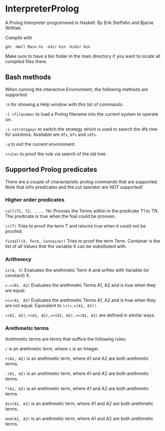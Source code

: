 # InterpreterProlog

A Prolog Interpreter programmed in Haskell.
By Erik Steffahn and Bjarne Wittlieb

Compile with

```
ghc -Wall Main.hs -odir bin -hidir bin
```

Make sure to have a bin folder in the main directory if you want to locate all compiled files there.

## Bash methods
When running the interactive Environment, the following methods are supported:

```:h``` for showing a Help window with this list of commands.

```:l <filename>``` to load a Prolog filename into the current system to operate on.

```:s <strategey>``` to switch the strategy which is used to search the dfs tree for solutions.
Available are ```dfs```, ```bfs``` and ```idfs```.

```:q``` to exit the current environment.

```<rule>``` to proof the rule via search of the sld tree.

## Supported Prolog predicates

There are a couple of charactaristic prolog commands that are supported. Note that infix predicates and the cut operator are NOT supported!

### Higher order predicates
```call(T1, T2, ..., TN)``` Prooves the Terms within in the predicate T1 to TN. The predicate is true when the foal could be prooven.

```\+(T)``` Tries to proof the term T and returns true when it could not be proofed.

```findall(X, Term, Container)``` Tries to proof the term Term. Container is the list of all Values that the variable X can be substituted with.

### Arithmecy
```is(A, X)``` Evaluates the arethmetic Term A and unfies with Variable (or constant) X.

```=.=(A1, A2)``` Evaluates the arethmetic Terms A1, A2 and is true when they are equal.

```=\=(A1, A2)``` Evaluates the arethmetic Terms A1, A2 and is true when they are not equal. Equivalent to ```\+(=.=(A1, A2))```.

```<(A1, A2)```, ```>(A1, A2)```, ```=<(A1, A2)```, ```>=(A1, A2)``` are defined in similar ways.

### Arethmetic terms
Arethmetic terms are terms that suffice the following rules:

```c``` is an arethmetic term, where c is an Integer.

```+(A1, A2)``` is an arethmetic term, where A1 and A2 are both arethmetic terms.

```-(A1, A2)``` is an arethmetic term, where A1 and A2 are both arethmetic terms.

```*(A1, A2)``` is an arethmetic term, where A1 and A2 are both arethmetic terms.

```div(A1, A2)``` is an arethmetic term, where A1 and A2 are both arethmetic terms.

```mod(A1, A2)``` is an arethmetic term, where A1 and A2 are both arethmetic terms.
